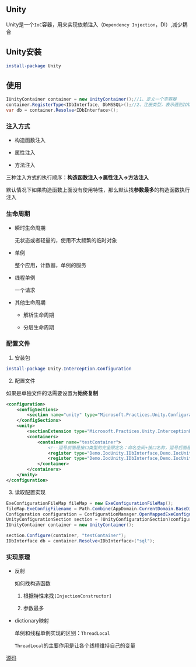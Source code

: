 ## Unity

Unity是一个```IoC```容器，用来实现依赖注入（```Dependency Injection```，DI）,减少耦合


## Unity安装

```powershell
install-package Unity
```

## 使用

```c#
IUnityContainer container = new UnityContainer();//1、定义一个空容器
container.RegisterType<IDbInterface, DbMSSQL>();//2、注册类型，表示遇到IDbInterface的类型，创建DbMSSQL的实例
var db = container.Resolve<IDbInterface>();

```



### 注入方式

* 构造函数注入

* 属性注入

* 方法注入

三种注入方式的执行顺序：**构造函数注入->属性注入->方法注入**

默认情况下如果构造函数上面没有使用特性，那么默认找**参数最多**的构造函数执行注入

### 生命周期

* 瞬时生命周期

    无状态或者轻量的，使用不太频繁的临时对象

* 单例

    整个应用，计数器，单例的服务

* 线程单例

    一个请求

* 其他生命周期

    * 解析生命周期

    * 分层生命周期

### 配置文件

1. 安装包

```powershell
install-package Unity.Interception.Configuration
```

2. 配置文件

如果是单独文件的话需要设置为**始终复制**

```xml
<configuration>
	<configSections>
		<section name="unity" type="Microsoft.Practices.Unity.Configuration.UnityConfigurationSection, Unity.Configuration"/>
	</configSections>
	<unity>
		<sectionExtension type="Microsoft.Practices.Unity.InterceptionExtension.Configuration.InterceptionConfigurationExtension, Unity.Interception.Configuration"/>
		<containers>
			<container name="testContainer">
				<!--逗号前面是接口类型的完全限定名：命名空间+接口名称，逗号后面是DLL文件的名称 name解决同一个接口不同实例问题-->
				<register type="Demo.IocUnity.IDbInterface,Demo.IocUnity" mapTo="Demo.IocUnity.DbMSSQL, Demo.IocUnity" name="sql"/>
				<register type="Demo.IocUnity.IDbInterface,Demo.IocUnity" mapTo="Demo.IocUnity.DbOracle, Demo.IocUnity" name="oracle"/>
			</container>
		</containers>
	</unity>
</configuration>

```

3. 读取配置实现

```c#
ExeConfigurationFileMap fileMap = new ExeConfigurationFileMap();
fileMap.ExeConfigFilename = Path.Combine(AppDomain.CurrentDomain.BaseDirectory + "Unity.config");//找配置文件的路径
Configuration configuration = ConfigurationManager.OpenMappedExeConfiguration(fileMap, ConfigurationUserLevel.None);
UnityConfigurationSection section = (UnityConfigurationSection)configuration.GetSection(UnityConfigurationSection.SectionName);
IUnityContainer container = new UnityContainer();

section.Configure(container, "testContainer");
IDbInterface db = container.Resolve<IDbInterface>("sql");

```

### 实现原理

* 反射

    如何找构造函数

    1. 根据特性来找```[InjectionConstructor]```

    2. 参数最多
    
* dictionary映射

    单例和线程单例实现的区别：```ThreadLocal```

    ```ThreadLocal```的主要作用是让各个线程维持自己的变量


[源码](https://github.com/thomerson/Demo/tree/main/Dotnet/Demo.IocUnity)

